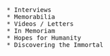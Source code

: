 <pre>
* Interviews
* Memorabilia
* Videos / Letters
* In Memoriam
* Hopes for Humanity
* Discovering the Immortal
</pre>
